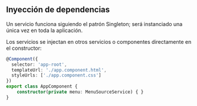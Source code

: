 ## Inyección de dependencias

Un servicio funciona siguiendo el patrón Singleton; será instanciado una única vez en toda la aplicación.

Los servicios se injectan en otros servicios o componentes directamente en el constructor:

```typescript
@Component({
  selector: 'app-root',
  templateUrl: './app.component.html',
  styleUrls: ['./app.component.css']
})
export class AppComponent {
    constructor(private menu: MenuSourceService) { }
}
```
